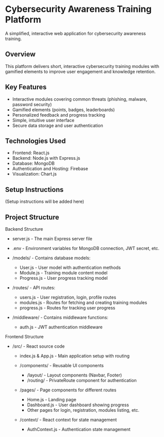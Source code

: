 # Cybersecurity Awareness Training Platform

A simplified, interactive web application for cybersecurity awareness training.

## Overview

This platform delivers short, interactive cybersecurity training modules with gamified elements to improve user engagement and knowledge retention.

## Key Features

- Interactive modules covering common threats (phishing, malware, password security)
- Gamified elements (points, badges, leaderboards)
- Personalized feedback and progress tracking
- Simple, intuitive user interface
- Secure data storage and user authentication

## Technologies Used

- Frontend: React.js
- Backend: Node.js with Express.js
- Database: MongoDB
- Authentication and Hosting: Firebase
- Visualization: Chart.js

## Setup Instructions

(Setup instructions will be added here)

## Project Structure

Backend Structure
- server.js - The main Express server file
- .env - Environment variables for MongoDB connection, JWT secret, etc.
- /models/ - Contains database models:

  - User.js - User model with authentication methods
  - Module.js - Training module content model
  - Progress.js - User progress tracking model


- /routes/ - API routes:

  - users.js - User registration, login, profile routes
  - modules.js - Routes for fetching and creating  training modules
  - progress.js - Routes for tracking user progress


- /middleware/ - Contains middleware functions:

  - auth.js - JWT authentication middleware

Frontend Structure
- /src/ - React source code

  - index.js & App.js - Main application setup with routing
  - /components/ - Reusable UI components

    - /layout/ - Layout components (Navbar, Footer)
    - /routing/ - PrivateRoute component for authentication


  - /pages/ - Page components for different routes

    - Home.js - Landing page
    - Dashboard.js - User dashboard showing progress
    - Other pages for login, registration, modules listing, etc.


  - /context/ - React context for state management

    - AuthContext.js - Authentication state management